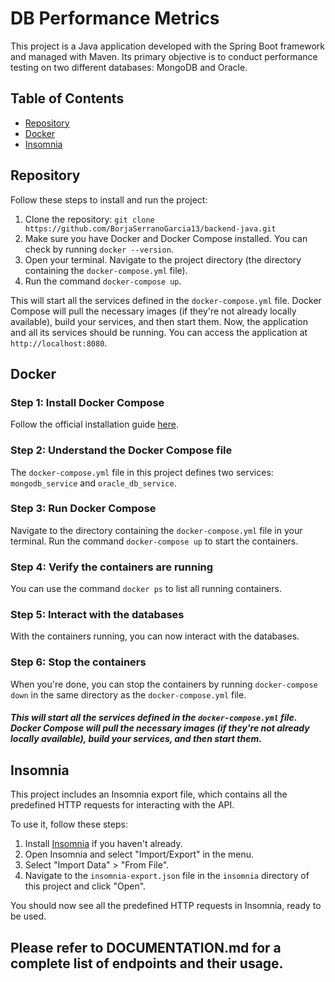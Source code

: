 # DB Performance Metrics

This project is a Java application developed with the Spring Boot framework and managed with Maven. Its primary objective is to conduct performance testing on two different databases: MongoDB and Oracle.

## Table of Contents

- [Repository](#repository)
- [Docker](#docker)
- [Insomnia](#insomnia)


## Repository

Follow these steps to install and run the project:

1. Clone the repository: `git clone https://github.com/BorjaSerranoGarcia13/backend-java.git`
2. Make sure you have Docker and Docker Compose installed. You can check by running `docker --version`.
3. Open your terminal. Navigate to the project directory (the directory containing the `docker-compose.yml` file).
5. Run the command `docker-compose up`.
 
This will start all the services defined in the `docker-compose.yml` file. Docker Compose will pull the necessary images (if they're not already locally available), build your services, and then start them.
Now, the application and all its services should be running. You can access the application at `http://localhost:8080`.

## Docker

### Step 1: Install Docker Compose

Follow the official installation guide [here](https://docs.docker.com/compose/install/).

### Step 2: Understand the Docker Compose file

The `docker-compose.yml` file in this project defines two services: `mongodb_service` and `oracle_db_service`.

### Step 3: Run Docker Compose

Navigate to the directory containing the `docker-compose.yml` file in your terminal. Run the command `docker-compose up` to start the containers.

### Step 4: Verify the containers are running

You can use the command `docker ps` to list all running containers.

### Step 5: Interact with the databases

With the containers running, you can now interact with the databases.

### Step 6: Stop the containers

When you're done, you can stop the containers by running `docker-compose down` in the same directory as the `docker-compose.yml` file.
 
##### This will start all the services defined in the `docker-compose.yml` file. Docker Compose will pull the necessary images (if they're not already locally available), build your services, and then start them.

## Insomnia
This project includes an Insomnia export file, which contains all the predefined HTTP requests for interacting with the API.

To use it, follow these steps:

1. Install [Insomnia](https://insomnia.rest/download) if you haven't already.
2. Open Insomnia and select "Import/Export" in the menu.
3. Select "Import Data" > "From File".
4. Navigate to the `insomnia-export.json` file in the `insomnia` directory of this project and click "Open".

You should now see all the predefined HTTP requests in Insomnia, ready to be used.

## **Please refer to DOCUMENTATION.md for a complete list of endpoints and their usage.**

